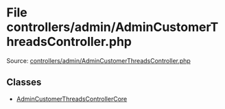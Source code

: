 File controllers/admin/AdminCustomerThreadsController.php
=========
Source: [controllers/admin/AdminCustomerThreadsController.php](https://github.com/PrestaShop/PrestaShop/blob/1.6.1.1/controllers/admin/AdminCustomerThreadsController.php)


Classes
-------

* [AdminCustomerThreadsControllerCore](class.AdminCustomerThreadsControllerCore.md)

